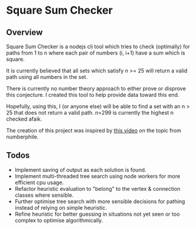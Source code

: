 # Square Sum Checker

## Overview
Square Sum Checker is a nodejs cli tool which tries to check (optimally) for paths from 1 to n where each pair of numbers (i, i+1) have a sum which is square.

It is currently believed that all sets which satisfy n >= 25 will return a valid path using all numbers in the set.

There is currently no number theory approach to either prove or disprove this conjecture. I created this tool to help provide data toward this end.

Hopefully, using this, I (or anyone else) will be able to find a set with an n > 25 that does not return a valid path.
n=299 is currently the highest n checked afaik.

The creation of this project was inspired by [this video](https://www.youtube.com/watch?v=G1m7goLCJDY) on the topic from numberphile.

## Todos
- Implement saving of output as each solution is found.
- Implement multi-threaded tree search using node workers for more efficient cpu usage.
- Refactor heuristic evaluation to "belong" to the vertex & connection classes where sensible.
- Further optimise tree search with more sensible decisions for pathing instead of relying on simple heuristic.
- Refine heuristic for better guessing in situations not yet seen or too complex to optimise algorithmically.
